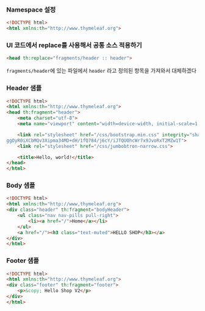 ### Namespace 설정
```html
<!DOCTYPE html>
<html xmlns:th="http://www.thymeleaf.org">
```

### UI 코드에서 replace를 사용해서 공통 소스 적용하기
```html
<head th:replace="fragments/header :: header">
```
`fragments/header`에 있는 파일에서 `header` 라고 정의된 항목을 가져와서 대체하겠다


### Header 샘플
```html
<!DOCTYPE html>
<html xmlns:th="http://www.thymeleaf.org">
<head th:fragment="header">
    <meta charset="utf-8">
    <meta name="viewport" content="width=device-width, initial-scale=1, shrink-to-fit=no">

    <link rel="stylesheet" href="/css/bootstrap.min.css" integrity="sha384-
ggOyR0iXCbMQv3Xipma34MD+dH/1fQ784/j6cY/iJTQUOhcWr7x9JvoRxT2MZw1T">
    <link rel="stylesheet" href="/css/jumbobtron-narrow.css">

    <title>Hello, world!</title>
</head>
</html>
```

### Body 샘플
```html
<!DOCTYPE html>
<html xmlns:th="http://www,thymeleaf.org">
<div class="header" th:fragment="bodyHeader">
    <ul class="nav nav-pills pull-right">
        <li><a href="/">Home</a></li>
    </ul>
    <a href="/"><h3 class="text-muted">HELLO SHOP</h3></a>
</div>
</html>
```

### Footer 샘플
```html
<!DOCTYPE html>
<html xmlns:th="http://www.thymeleaf.org">
<div class="footer" th:fragment="footer">
    <p>&copy; Hello Shop V2</p>
</div>
</html>
```